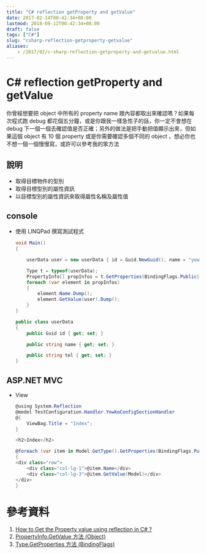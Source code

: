 ```yaml
---
title: "C# reflection getProperty and getValue"
date: 2017-02-14T00:42:34+08:00
lastmod: 2018-09-12T00:42:34+08:00
draft: false
tags: ["C#"]
slug: "csharp-reflection-getproperty-getvalue"
aliases:
    - /2017/02/c-sharp-reflection-getproperty-and-getvalue.html
---
```

# C# reflection getProperty and getValue
你曾經想要把 object 中所有的 property name 跟內容都取出來確認嗎？如果每次程式跑 debug 都花個五分鐘，或是你跟我一樣急性子的話，你一定不會想在 debug 下一個一個去確認值是否正確；另外的做法是把手動把值顯示出來，但如果這個 object 有 10 個 property 或是你需要確認多個不同的 object ，想必你也不想一個一個慢慢寫，或許可以參考我的笨方法

## 說明
- 取得目標物件的型別
- 取得目標型別的屬性資訊
- 以目標型別的屬性資訊來取得屬性名稱及屬性值

## console
- 使用 LINQPad 撰寫測試程式
    
    ```cs
    void Main()
    {

        userData user = new userData { id = Guid.NewGuid(), name = "yowko", tel = "1234567890" };

        Type t = typeof(userData);
        PropertyInfo[] propInfos = t.GetProperties(BindingFlags.Public|BindingFlags.Instance);
        foreach (var element in propInfos)
        {
            element.Name.Dump();
            element.GetValue(user).Dump();
        }
    }

    public class userData
    {
        public Guid id { get; set; }

        public string name { get; set; }

        public string tel { get; set; }
    }
    ```

## ASP.NET MVC

- View

    ```cs
    @using System.Reflection
    @model TestConfiguration.Handler.YowkoConfigSectionHandler
    @{
        ViewBag.Title = "Index";
    }

    <h2>Index</h2>

    @foreach (var item in Model.GetType().GetProperties(BindingFlags.Public | BindingFlags.Instance))
    {
    <div class="row">
        <div class="col-lg-1">@item.Name</div>
        <div class="col-lg-3">@item.GetValue(Model)</div>
    </div>
    }
    ```



# 參考資料
1. [How to Get the Property value using reflection in C# ?](http://abundantcode.com/how-to-get-the-property-value-using-reflection-in-c/)
2. [PropertyInfo.GetValue 方法 (Object)](https://msdn.microsoft.com/zh-tw/library/hh194385.aspx)
3. [Type.GetProperties 方法 (BindingFlags)](https://msdn.microsoft.com/zh-tw/library/kyaxdd3x.aspx)


